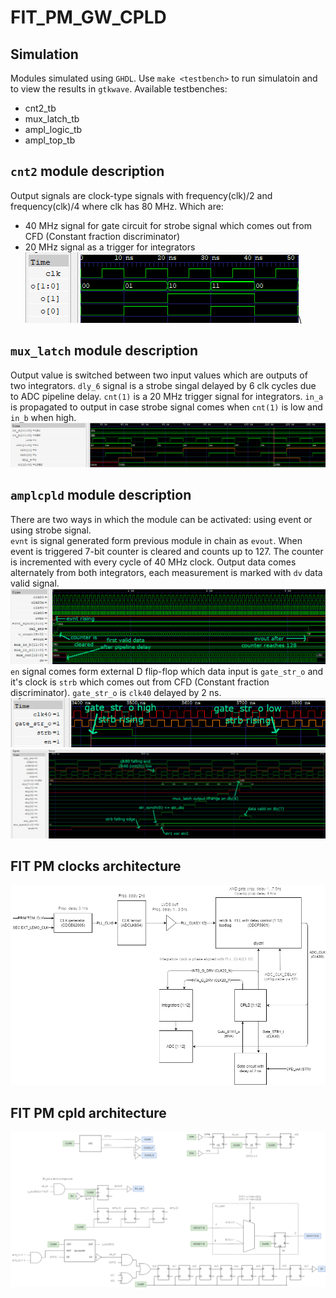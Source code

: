 # FIT_PM_GW_CPLD

## Simulation
Modules simulated using `GHDL`.
Use `make <testbench>` to run simulatoin and to view the results in `gtkwave`. Available testbenches:
* cnt2_tb
* mux_latch_tb
* ampl_logic_tb
* ampl_top_tb

## `cnt2` module description
Output signals are clock-type signals with frequency(clk)/2 and frequency(clk)/4 where clk has 80 MHz. Which are:
* 40 MHz signal for gate circuit for strobe signal which comes out from CFD (Constant fraction discriminator)
* 20 MHz signal as a trigger for integrators
![cnt2_tb_wave](img/cnt2_tb_wave.png "cnt2_tb_wave")\

## `mux_latch` module description
Output value is switched between two input values which are outputs of two integrators. `dly_6` signal is a strobe singal delayed by 6 clk cycles due to ADC pipeline delay. `cnt(1)` is a 20 MHz trigger signal for integrators.
`in_a` is propagated to output in case strobe signal comes when `cnt(1)` is low and `in_b` when high.
![mux_latch_tb_wave](img/mux_latch_tb_wave.png "mux_latch_tb_wave")

## `amplcpld` module description
There are two ways in which the module can be activated: using event or using strobe signal.\
`evnt` is signal generated form previous module in chain as `evout`. When event is triggered 7-bit counter is cleared and counts up to 127. The counter is incremented with every cycle of 40 MHz clock. Output data comes alternately from both integrators, each measurement is marked with `dv` data valid signal.
![event_basement_measurement](img/event_basement_measurement.png "event_basement_measurement")\
`en` signal comes form external D flip-flop which data input is `gate_str_o` and it's clock is `strb` which comes out from CFD (Constant fraction discriminator). `gate_str_o` is `clk40` delayed by 2 ns.
![gate_strobe_circuit](img/gate_strobe_circuit.png "gate_strobe_circuit")\
![strobe_signal_reaction](img/strobe_signal_reaction.png "strobe_signal_reaction")

## FIT PM clocks architecture
![fit_pm_clocks](img/fit_pm_clocks.png "fit_pm_clocks")

## FIT PM cpld architecture
![fit_pm_cpld](img/fit_pm_cpld.png "fit_pm_cpld")